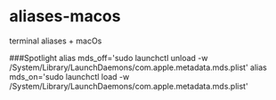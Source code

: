 # aliases-macos
terminal aliases + macOs


###Spotlight
alias mds_off='sudo launchctl unload -w /System/Library/LaunchDaemons/com.apple.metadata.mds.plist'
alias mds_on='sudo launchctl load -w /System/Library/LaunchDaemons/com.apple.metadata.mds.plist'

